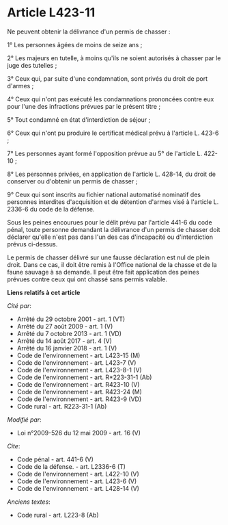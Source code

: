 # Article L423-11

Ne peuvent obtenir la délivrance d'un permis de chasser : 

1° Les personnes âgées de moins de seize ans ; 

2° Les majeurs en tutelle, à moins qu'ils ne soient autorisés à chasser par le juge des tutelles ; 

3° Ceux qui, par suite d'une condamnation, sont privés du droit de port d'armes ; 

4° Ceux qui n'ont pas exécuté les condamnations prononcées contre eux pour l'une des infractions prévues par le présent
titre ; 

5° Tout condamné en état d'interdiction de séjour ; 

6° Ceux qui n'ont pu produire le certificat médical prévu à l'article L. 423-6 ; 

7° Les personnes ayant formé l'opposition prévue au 5° de l'article L. 422-10 ; 

8° Les personnes privées, en application de l'article L. 428-14, du droit de conserver ou d'obtenir un permis de chasser ; 

9° Ceux qui sont inscrits au fichier national automatisé nominatif des personnes interdites d'acquisition et de détention
d'armes visé à l'article L. 2336-6 du code de la défense. 

Sous les peines encourues pour le délit prévu par l'article 441-6 du code pénal, toute personne demandant la délivrance d'un
permis de chasser doit déclarer qu'elle n'est pas dans l'un des cas d'incapacité ou d'interdiction prévus ci-dessus. 

Le permis de chasser délivré sur une fausse déclaration est nul de plein droit. Dans ce cas, il doit être remis à l'Office
national de la chasse et de la faune sauvage à sa demande. Il peut être fait application des peines prévues contre ceux qui
ont chassé sans permis valable.

**Liens relatifs à cet article**

_Cité par_:

  - Arrêté du 29 octobre 2001 - art. 1 (VT)
  - Arrêté du 27 août 2009 - art. 1 (V)
  - Arrêté du 7 octobre 2013 - art. 1 (VD)
  - Arrêté du 14 août 2017 - art. 4 (V)
  - Arrêté du 16 janvier 2018 - art. 1 (V)
  - Code de l'environnement - art. L423-15 (M)
  - Code de l'environnement - art. L423-7 (V)
  - Code de l'environnement - art. L423-8-1 (V)
  - Code de l'environnement - art. R*223-31-1 (Ab)
  - Code de l'environnement - art. R423-10 (V)
  - Code de l'environnement - art. R423-24 (M)
  - Code de l'environnement - art. R423-9 (VD)
  - Code rural - art. R223-31-1 (Ab)

_Modifié par_:

  - Loi n°2009-526 du 12 mai 2009 - art. 16 (V)

_Cite_:

  - Code pénal - art. 441-6 (V)
  - Code de la défense. - art. L2336-6 (T)
  - Code de l'environnement - art. L422-10 (V)
  - Code de l'environnement - art. L423-6 (V)
  - Code de l'environnement - art. L428-14 (V)

_Anciens textes_:

  - Code rural - art. L223-8 (Ab)
